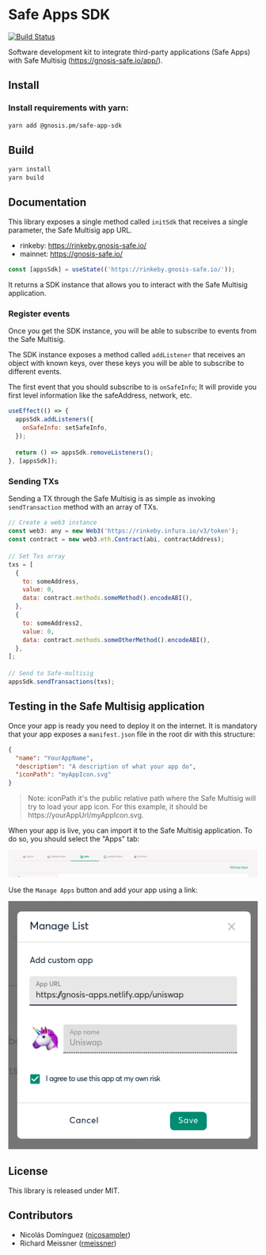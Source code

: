 # Safe Apps SDK


[![Build Status](https://travis-ci.org/gnosis/safe-apps-sdk.svg?branch=master)](https://travis-ci.org/gnosis/pm-contracts)

Software development kit to integrate third-party applications (Safe Apps) with Safe Multisig (https://gnosis-safe.io/app/).

## Install

### Install requirements with yarn:

```bash
yarn add @gnosis.pm/safe-app-sdk
```

## Build

```bash
yarn install
yarn build
```

## Documentation

This library exposes a single method called `initSdk` that receives a single parameter, the Safe Multisig app URL. 

* rinkeby: https://rinkeby.gnosis-safe.io/
* mainnet: https://gnosis-safe.io/

```js
const [appsSdk] = useState(('https://rinkeby.gnosis-safe.io/'));
```
It returns a SDK instance that allows you to interact with the Safe Multisig application.

### Register events

Once you get the SDK instance, you will be able to subscribe to events from the Safe Multisig.

The SDK instance exposes a method called `addListener` that receives an object with known keys, over these keys you will be able to subscribe to different events.

The first event that you should subscribe to is `onSafeInfo`; It will provide you first level information like the safeAddress, network, etc.

```js
useEffect(() => {
  appsSdk.addListeners({
    onSafeInfo: setSafeInfo,
  });

  return () => appsSdk.removeListeners();
}, [appsSdk]);
```

### Sending TXs
Sending a TX through the Safe Multisig is as simple as invoking `sendTransaction` method with an array of TXs.

```js
// Create a web3 instance
const web3: any = new Web3('https://rinkeby.infura.io/v3/token');
const contract = new web3.eth.Contract(abi, contractAddress);

// Set Txs array
txs = [
  {
    to: someAddress,
    value: 0,
    data: contract.methods.someMethod().encodeABI(),
  },
  {
    to: someAddress2,
    value: 0,
    data: contract.methods.someOtherMethod().encodeABI(),
  },
];

// Send to Safe-multisig
appsSdk.sendTransactions(txs);
```

## Testing in the Safe Multisig application

Once your app is ready you need to deploy it on the internet. It is mandatory that your app exposes a `manifest.json` file in the root dir with this structure:
```json
{  
  "name": "YourAppName",
  "description": "A description of what your app do",
  "iconPath": "myAppIcon.svg"
}
```
> Note: iconPath it's the public relative path where the Safe Multisig will try to load your app icon. For this example, it should be https://yourAppUrl/myAppIcon.svg.


When your app is live, you can import it to the Safe Multisig application. To do so, you should select the "Apps" tab:

![alt text][safeAppsTab]

[safeAppsTab]: https://raw.githubusercontent.com/gnosis/safe-apps-sdk/master/assets/safe-tab-apps.png "Safe Multisig: Apps tab"

Use the `Manage Apps` button and add your app using a link:
 
![alt text][safeAddApp]

[safeAddApp]: https://raw.githubusercontent.com/gnosis/safe-apps-sdk/master/assets/third-pary-app-modal.png "Safe Multisig: Add Safe App"


## License

This library is released under MIT.

## Contributors

- Nicolás Domínguez ([nicosampler](https://github.com/nicosampler))
- Richard Meissner ([rmeissner](https://github.com/rmeissner))
